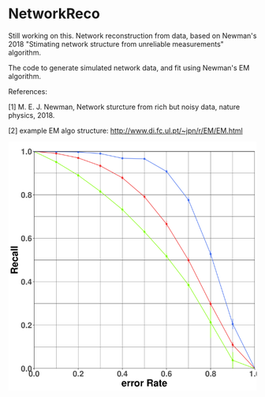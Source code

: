 # NetworkReco

Still working on this. Network reconstruction from data, based on Newman's 2018 
"Stimating network structure from unreliable measurements" algorithm. 

The code to generate simulated network data, and fit using Newman's EM algorithm.


References:

[1] M. E. J. Newman, Network sturcture from rich but noisy data, nature physics, 2018.

[2] example EM algo structure: http://www.di.fc.ul.pt/~jpn/r/EM/EM.html


<p align="center">
  <img src="image/simulatedData.png" hight="800" width="800" title="">
  <!-- <img src="your_relative_path_here_number_2_large_name" width="350" alt="accessibility text"> -->
</p>
